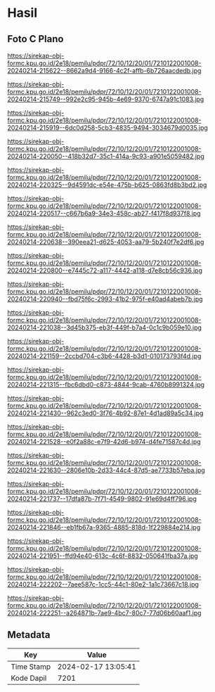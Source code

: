 # Hasil

## Foto C Plano

https://sirekap-obj-formc.kpu.go.id/2e18/pemilu/pdpr/72/10/12/20/01/7210122001008-20240214-215622--8662a9d4-9166-4c2f-affb-6b726aacdedb.jpg

https://sirekap-obj-formc.kpu.go.id/2e18/pemilu/pdpr/72/10/12/20/01/7210122001008-20240214-215749--992e2c95-945b-4e69-9370-6747a91c1083.jpg

https://sirekap-obj-formc.kpu.go.id/2e18/pemilu/pdpr/72/10/12/20/01/7210122001008-20240214-215919--6dc0d258-5cb3-4835-9494-3034679d0035.jpg

https://sirekap-obj-formc.kpu.go.id/2e18/pemilu/pdpr/72/10/12/20/01/7210122001008-20240214-220050--418b32d7-35c1-414a-9c93-a901e5059482.jpg

https://sirekap-obj-formc.kpu.go.id/2e18/pemilu/pdpr/72/10/12/20/01/7210122001008-20240214-220325--9d4591dc-e54e-475b-b625-0863fd8b3bd2.jpg

https://sirekap-obj-formc.kpu.go.id/2e18/pemilu/pdpr/72/10/12/20/01/7210122001008-20240214-220517--c667b6a9-34e3-458c-ab27-f417f8d937f8.jpg

https://sirekap-obj-formc.kpu.go.id/2e18/pemilu/pdpr/72/10/12/20/01/7210122001008-20240214-220638--390eea21-d625-4053-aa79-5b240f7e2df6.jpg

https://sirekap-obj-formc.kpu.go.id/2e18/pemilu/pdpr/72/10/12/20/01/7210122001008-20240214-220800--e7445c72-a117-4442-a118-d7e8cb56c936.jpg

https://sirekap-obj-formc.kpu.go.id/2e18/pemilu/pdpr/72/10/12/20/01/7210122001008-20240214-220940--fbd75f6c-2993-41b2-975f-e40ad4abeb7b.jpg

https://sirekap-obj-formc.kpu.go.id/2e18/pemilu/pdpr/72/10/12/20/01/7210122001008-20240214-221038--3d45b375-eb3f-449f-b7a4-0c1c9b059e10.jpg

https://sirekap-obj-formc.kpu.go.id/2e18/pemilu/pdpr/72/10/12/20/01/7210122001008-20240214-221159--2ccbd704-c3b6-4428-b3d1-010173793f4d.jpg

https://sirekap-obj-formc.kpu.go.id/2e18/pemilu/pdpr/72/10/12/20/01/7210122001008-20240214-221315--fbc6dbd0-c873-4844-9cab-4760b8991324.jpg

https://sirekap-obj-formc.kpu.go.id/2e18/pemilu/pdpr/72/10/12/20/01/7210122001008-20240214-221430--962c3ed0-3f76-4b92-87e1-4d1ad89a5c34.jpg

https://sirekap-obj-formc.kpu.go.id/2e18/pemilu/pdpr/72/10/12/20/01/7210122001008-20240214-221528--e0f2a88c-e7f9-42d6-b974-d4fe71587c4d.jpg

https://sirekap-obj-formc.kpu.go.id/2e18/pemilu/pdpr/72/10/12/20/01/7210122001008-20240214-221630--2806e10b-2d33-44c4-87d5-ae7733b57eba.jpg

https://sirekap-obj-formc.kpu.go.id/2e18/pemilu/pdpr/72/10/12/20/01/7210122001008-20240214-221737--17dfa87b-7f71-4549-9802-91e69d4ff796.jpg

https://sirekap-obj-formc.kpu.go.id/2e18/pemilu/pdpr/72/10/12/20/01/7210122001008-20240214-221846--eb1fb67a-9365-4885-818d-1f229884e214.jpg

https://sirekap-obj-formc.kpu.go.id/2e18/pemilu/pdpr/72/10/12/20/01/7210122001008-20240214-221951--ffd94e40-613c-4c6f-8832-050641fba37a.jpg

https://sirekap-obj-formc.kpu.go.id/2e18/pemilu/pdpr/72/10/12/20/01/7210122001008-20240214-222202--7aee587c-1cc5-44c1-80e2-1a1c73667c18.jpg

https://sirekap-obj-formc.kpu.go.id/2e18/pemilu/pdpr/72/10/12/20/01/7210122001008-20240214-222251--a264871b-7ae9-4bc7-80c7-77d06b60aaf1.jpg


## Metadata

| Key        | Value               |
| ---------- | ------------------- |
| Time Stamp | 2024-02-17 13:05:41 |
| Kode Dapil | 7201                |



